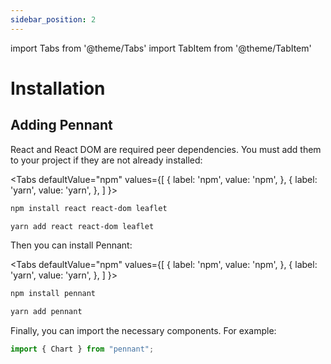 ```yaml
---
sidebar_position: 2
---
```


import Tabs from '@theme/Tabs'
import TabItem from '@theme/TabItem'

# Installation

## Adding Pennant

React and React DOM are required peer dependencies. You must add them to your project if they are not already installed:

<Tabs
defaultValue="npm"
values={[
{ label: 'npm', value: 'npm', },
{ label: 'yarn', value: 'yarn', },
]
}>
<TabItem value="npm">

```bash
npm install react react-dom leaflet
```

</TabItem>
<TabItem value="yarn">

```bash
yarn add react react-dom leaflet
```

</TabItem>
</Tabs>

Then you can install Pennant:

<Tabs
defaultValue="npm"
values={[
{ label: 'npm', value: 'npm', },
{ label: 'yarn', value: 'yarn', },
]
}>
<TabItem value="npm">

```bash
npm install pennant
```

</TabItem>
<TabItem value="yarn">

```bash
yarn add pennant
```

</TabItem>
</Tabs>

Finally, you can import the necessary components. For example:

```js
import { Chart } from "pennant";
```

